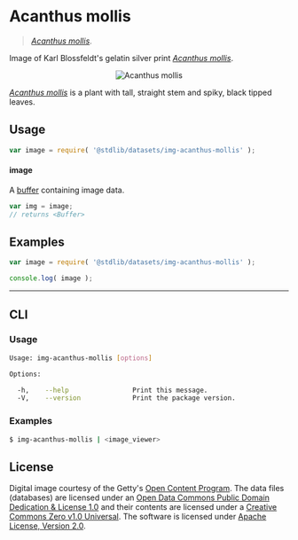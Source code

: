 # Acanthus mollis

> [*Acanthus mollis*][getty-src].

<!-- <intro> -->

Image of Karl Blossfeldt's gelatin silver print [*Acanthus mollis*][getty-src].

<!-- <image align="center" src="./data/image.jpg" alt="Acanthus mollis"> -->

<div class="image" align="center">
    <img src="https://cdn.rawgit.com/stdlib-js/stdlib/30236137d43c6a0dc458588e66527f6762e10634/lib/node_modules/%40stdlib/datasets/img-acanthus-mollis/data/image.jpg" alt="Acanthus mollis">
    <br>
</div>

<!-- </image> -->

[*Acanthus mollis*][getty-src] is a plant with tall, straight stem and spiky, black tipped leaves.

<!-- </intro> -->


<!-- <usage> -->

## Usage

``` javascript
var image = require( '@stdlib/datasets/img-acanthus-mollis' );
```

#### image

A [buffer][node-buffer] containing image data.

``` javascript
var img = image;
// returns <Buffer>
```

<!-- </usage> -->


<!-- <examples> -->

<!-- TODO: more creative example. -->

## Examples

``` javascript
var image = require( '@stdlib/datasets/img-acanthus-mollis' );

console.log( image );
```

<!-- </examples> -->


<!-- <cli> -->

---

## CLI

<!-- <usage> -->

### Usage

``` bash
Usage: img-acanthus-mollis [options]

Options:

  -h,    --help                Print this message.
  -V,    --version             Print the package version.
```

<!-- </usage> -->


<!-- <examples> -->

### Examples

``` bash
$ img-acanthus-mollis | <image_viewer>
```

<!-- </examples> -->

<!-- </cli> -->


<!-- <license> -->

## License

Digital image courtesy of the Getty's [Open Content Program][getty-open-content]. The data files (databases) are licensed under an [Open Data Commons Public Domain Dedication & License 1.0][pddl-1.0] and their contents are licensed under a [Creative Commons Zero v1.0 Universal][cc0]. The software is licensed under [Apache License, Version 2.0][apache-license].

<!-- </license> -->


<!-- <links> -->

[getty-open-content]: http://www.getty.edu/about/opencontent.html
[pddl-1.0]: http://opendatacommons.org/licenses/pddl/1.0/
[cc0]: https://creativecommons.org/publicdomain/zero/1.0
[apache-license]: https://www.apache.org/licenses/LICENSE-2.0

[getty-src]: http://www.getty.edu/art/collection/objects/35443/karl-blossfeldt-acanthus-mollis-german-1928/

[node-buffer]: https://nodejs.org/api/buffer.html

<!-- </links> -->
